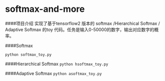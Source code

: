 # softmax-and-more
####项目介绍
实现了基于tensorflow2 版本的 softmax /Hierarchical Softmax / Adaptive Softmax 的toy 代码。任务是输入0-50000的数字，输出对应数字的概率。
	
####Softmax
```
python softmax_toy.py
```

####Hierarchical Softmax
```python hsoftmax_toy.py```

####Adaptive Softmax
```python asoftmax_toy.py```
